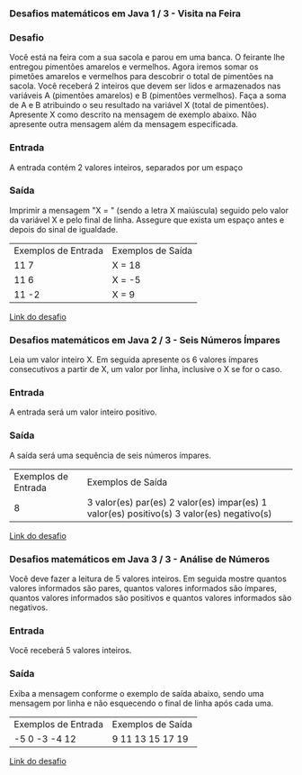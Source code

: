 <html>
  <head>
  </head>
  <body>
    <h3>Desafios matemáticos em Java 1 / 3 - Visita na Feira</h3>
    <h3>Desafio</h3>
    <p>Você está na feira com a sua sacola e parou em uma banca. O feirante lhe entregou pimentões amarelos e vermelhos. Agora iremos somar os pimetões amarelos e vermelhos para descobrir o total de pimentões na sacola.  Você receberá 2 inteiros que devem ser lidos e armazenados nas variáveis A (pimentões amarelos) e B (pimentões vermelhos). Faça a soma de A e B atribuindo o seu resultado na variável X (total de pimentões). Apresente X como descrito na mensagem de exemplo abaixo. Não apresente outra mensagem além da mensagem especificada.</p>
    <h3>Entrada</h3>
    <p>A entrada contém 2 valores inteiros, separados por um espaço</p>
    <h3>Saída</h3>
    <p>Imprimir a mensagem "X = " (sendo a letra X maiúscula) seguido pelo valor da variável X e pelo final de linha. Assegure que exista um espaço antes e depois do sinal de igualdade.</p>
    <table>
      <tr><td>Exemplos de Entrada</td><td>Exemplos de Saída</td></tr>
      <tr><td>11 7</td><td>X = 18</td></tr>
      <tr><td>11 6</td><td>X = -5</td></tr>
      <tr><td>11 -2</td><td>X = 9</td></tr>
    </table>
    <a href="https://github.com/ErikRibeiro/Desafios-DIO-GFT-START-2-Java/blob/main/Desafio-Dio/src/DesafiosMatem%C3%A1ticosJava/VisitaNaFeira.java">Link do desafio</a><br><h3>Desafios matemáticos em Java 2 / 3 - Seis Números Ímpares</h3>
    <p>Leia um valor inteiro X. Em seguida apresente os 6 valores ímpares consecutivos a partir de X, um valor por linha, inclusive o X se for o caso.</p>
    <h3>Entrada</h3>
    <p>A entrada será um valor inteiro positivo.</p>
    <h3>Saída</h3>
    <p>A saída será uma sequência de seis números ímpares.</p>
    <table>
      <tr><td>Exemplos de Entrada</td><td>Exemplos de Saída</td></tr>
      <tr><td>8</td><td>3 valor(es) par(es) 2 valor(es) impar(es) 1 valor(es) positivo(s) 3 valor(es) negativo(s)</td></tr>
    </table>
    <a href="https://github.com/ErikRibeiro/Desafios-DIO-GFT-START-2-Java/blob/main/Desafio-Dio/src/DesafiosMatem%C3%A1ticosJava/SeisNumerosImpares.java">Link do desafio</a>
    <br>
    <h3>Desafios matemáticos em Java 3 / 3 - Análise de Números</h3>
    <p>Você deve fazer a leitura de 5 valores inteiros. Em seguida mostre quantos valores informados são pares, quantos valores informados são ímpares, quantos valores informados são positivos e quantos valores informados são negativos.</p>
    <h3>Entrada</h3>
    <p>Você receberá 5 valores inteiros.</p>
    <h3>Saída</h3>
    <p>Exiba a mensagem conforme o exemplo de saída abaixo, sendo uma mensagem por linha e não esquecendo o final de linha após cada uma.</p>
    <table>
      <tr><td>Exemplos de Entrada</td><td>Exemplos de Saída</td></tr>
      <tr><td>-5 0 -3 -4 12</td><td>9 11 13 15 17 19</td></tr>
    </table>
    <a href="https://github.com/ErikRibeiro/Desafios-DIO-GFT-START-2-Java/blob/main/Desafio-Dio/src/DesafiosMatem%C3%A1ticosJava/SeisNumerosImpares.java">Link do desafio</a>
  </body>
</html>

